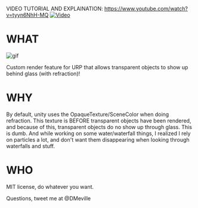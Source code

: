 VIDEO TUTORIAL AND EXPLAINATION: https://www.youtube.com/watch?v=tyyn6NhH-MQ
[![Video](https://img.youtube.com/vi/tyyn6NhH-MQ/0.jpg)](https://www.youtube.com/watch?v=tyyn6NhH-MQ)


# WHAT
![gif](https://i.imgur.com/gdenvvL.gif)

Custom render feature for URP that allows transparent objects to show up behind glass (with refraction)!

# WHY

By default, unity uses the OpaqueTexture/SceneColor when doing refraction.  This texture is BEFORE transparent objects have been rendered, and because of this, transparent objects do no show up through glass. This is dumb. And while working on some water/waterfall things, I realized I rely on particles a lot, and don't want them disappearing when looking through waterfalls and stuff.

# WHO

MIT license, do whatever you want.

Questions, tweet me at @DMeville

